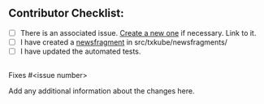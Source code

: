 ## Contributor Checklist:

* [ ] There is an associated issue.
      [Create a new one](https://github.com/LeastAuthority/txkube/issues/new) if necessary.
      Link to it.
* [ ] I have created a [newsfragment](http://towncrier.readthedocs.io/en/actual-freaking-docs/quickstart.html#creating-news-fragments) in src/txkube/newsfragments/
* [ ] I have updated the automated tests.

##

Fixes #\<issue number>

Add any additional information about the changes here.
